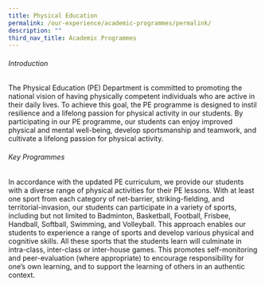 ```yaml
---
title: Physical Education
permalink: /our-experience/academic-programmes/permalink/
description: ""
third_nav_title: Academic Programmes
---
```

###### Introduction

The Physical Education (PE) Department is committed to promoting the national vision of having physically competent individuals who are active in their daily lives. To achieve this goal, the PE programme is designed to instil resilience and a lifelong passion for physical activity in our students. By participating in our PE programme, our students can enjoy improved physical and mental well-being, develop sportsmanship and teamwork, and cultivate a lifelong passion for physical activity.

###### Key Programmes

In accordance with the updated PE curriculum, we provide our students with a diverse range of physical activities for their PE lessons. With at least one sport from each category of net-barrier, striking-fielding, and territorial-invasion, our students can participate in a variety of sports, including but not limited to Badminton, Basketball, Football, Frisbee, Handball, Softball, Swimming, and Volleyball. This approach enables our students to experience a range of sports and develop various physical and cognitive skills. All these sports that the students learn will culminate in intra-class, inter-class or inter-house games. This promotes self-monitoring and peer-evaluation (where appropriate) to encourage responsibility for one’s own learning, and to support the learning of others in an authentic context.

